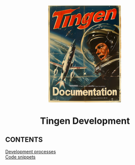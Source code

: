<!-- u250114 -->

<div align="center">

![logo](../.github/Images/Logos/TingenDocumentation-232x308.png)

 <h1>Tingen Development</h1>

</div>

## CONTENTS
[Development processes](./Development-processes.md)  
[Code snippets](./Source%20code/Code%20snippets.md)